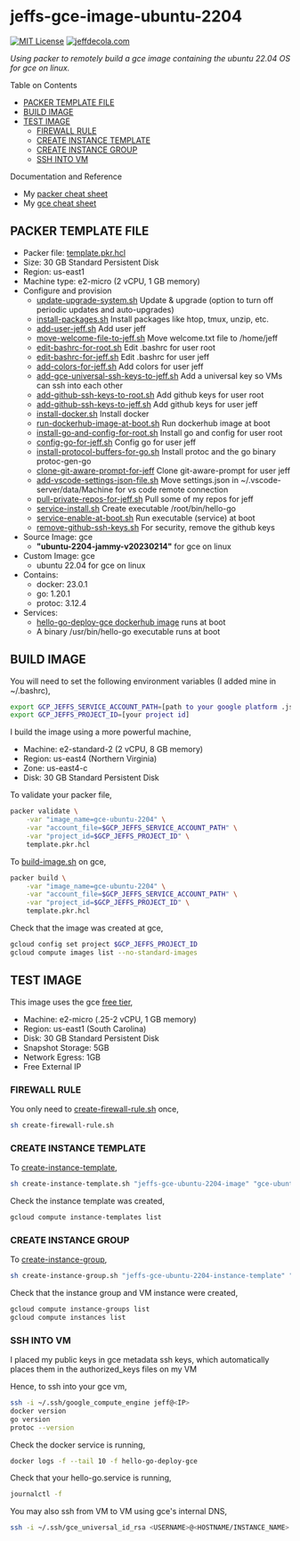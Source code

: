 # jeffs-gce-image-ubuntu-2204

[![MIT License](http://img.shields.io/:license-mit-blue.svg)](http://jeffdecola.mit-license.org)
[![jeffdecola.com](https://img.shields.io/badge/website-jeffdecola.com-blue)](https://jeffdecola.com)

_Using packer to remotely build a gce image
containing the ubuntu 22.04 OS
for gce on linux._

Table on Contents

* [PACKER TEMPLATE FILE](https://github.com/JeffDeCola/my-packer-image-builds/tree/master/google-compute-engine-images/jeffs-gce-image-ubuntu-2204#packer-template-file)
* [BUILD IMAGE](https://github.com/JeffDeCola/my-packer-image-builds/tree/master/google-compute-engine-images/jeffs-gce-image-ubuntu-2204#build-image)
* [TEST IMAGE](https://github.com/JeffDeCola/my-packer-image-builds/tree/master/google-compute-engine-images/jeffs-gce-image-ubuntu-2204#test-image)
  * [FIREWALL RULE](https://github.com/JeffDeCola/my-packer-image-builds/tree/master/google-compute-engine-images/jeffs-gce-image-ubuntu-2204#firewall-rule)
  * [CREATE INSTANCE TEMPLATE](https://github.com/JeffDeCola/my-packer-image-builds/tree/master/google-compute-engine-images/jeffs-gce-image-ubuntu-2204#create-instance-template)
  * [CREATE INSTANCE GROUP](https://github.com/JeffDeCola/my-packer-image-builds/tree/master/google-compute-engine-images/jeffs-gce-image-ubuntu-2204#create-instance-group)
  * [SSH INTO VM](https://github.com/JeffDeCola/my-packer-image-builds/tree/master/google-compute-engine-images/jeffs-gce-image-ubuntu-2204#ssh-into-vm)

Documentation and Reference

* My
  [packer cheat sheet](https://github.com/JeffDeCola/my-cheat-sheets/tree/master/software/operations/orchestration/builds-deployment-containers/packer-cheat-sheet)
* My
  [gce cheat sheet](https://github.com/JeffDeCola/my-cheat-sheets/tree/master/software/service-architectures/infrastructure-as-a-service/google-compute-engine-cheat-sheet)

## PACKER TEMPLATE FILE

* Packer file:
  [template.pkr.hcl](https://github.com/JeffDeCola/my-packer-image-builds/tree/master/google-compute-engine-images/jeffs-gce-image-ubuntu-2204/template.pkr.hcl)
* Size: 30 GB Standard Persistent Disk
* Region: us-east1
* Machine type: e2-micro (2 vCPU, 1 GB memory)
* Configure and provision
  * [update-upgrade-system.sh](https://github.com/JeffDeCola/my-packer-image-builds/blob/master/google-compute-engine-images/jeffs-gce-image-ubuntu-2204/install-scripts/update-upgrade-system.sh)
    Update & upgrade (option to turn off periodic updates and auto-upgrades)
  * [install-packages.sh](https://github.com/JeffDeCola/my-packer-image-builds/blob/master/google-compute-engine-images/jeffs-gce-image-ubuntu-2204/install-scripts/install-packages.sh)
    Install packages like htop, tmux, unzip, etc.
  * [add-user-jeff.sh](https://github.com/JeffDeCola/my-packer-image-builds/blob/master/google-compute-engine-images/jeffs-gce-image-ubuntu-2204/install-scripts/add-user-jeff.sh)
    Add user jeff
  * [move-welcome-file-to-jeff.sh](https://github.com/JeffDeCola/my-packer-image-builds/blob/master/google-compute-engine-images/jeffs-gce-image-ubuntu-2204/install-scripts/move-welcome-file-to-jeff.sh)
    Move welcome.txt file to /home/jeff
  * [edit-bashrc-for-root.sh](https://github.com/JeffDeCola/my-packer-image-builds/blob/master/google-compute-engine-images/jeffs-gce-image-ubuntu-2204/install-scripts/edit-bashrc-for-root.sh)
    Edit .bashrc for user root
  * [edit-bashrc-for-jeff.sh](https://github.com/JeffDeCola/my-packer-image-builds/blob/master/google-compute-engine-images/jeffs-gce-image-ubuntu-2204/install-scripts/edit-bashrc-for-jeff.sh)
    Edit .bashrc for user jeff
  * [add-colors-for-jeff.sh](https://github.com/JeffDeCola/my-packer-image-builds/blob/master/google-compute-engine-images/jeffs-gce-image-ubuntu-2204/install-scripts/add-colors-for-jeff.sh)
    Add colors for user jeff
  * [add-gce-universal-ssh-keys-to-jeff.sh](https://github.com/JeffDeCola/my-packer-image-builds/blob/master/google-compute-engine-images/jeffs-gce-image-ubuntu-2204/install-scripts/add-gce-universal-ssh-keys-to-jeff.sh)
    Add a universal key so VMs can ssh into each other
  * [add-github-ssh-keys-to-root.sh](https://github.com/JeffDeCola/my-packer-image-builds/blob/master/google-compute-engine-images/jeffs-gce-image-ubuntu-2204/install-scripts/add-github-ssh-keys-to-root.sh)
    Add github keys for user root
  * [add-github-ssh-keys-to-jeff.sh](https://github.com/JeffDeCola/my-packer-image-builds/blob/master/google-compute-engine-images/jeffs-gce-image-ubuntu-2204/install-scripts/add-github-ssh-keys-to-jeff.sh)
    Add github keys for user jeff
  * [install-docker.sh](https://github.com/JeffDeCola/my-packer-image-builds/blob/master/google-compute-engine-images/jeffs-gce-image-ubuntu-2204/install-scripts/install-docker.sh)
    Install docker
  * [run-dockerhub-image-at-boot.sh](https://github.com/JeffDeCola/my-packer-image-builds/blob/master/google-compute-engine-images/jeffs-gce-image-ubuntu-2204/install-scripts/run-dockerhub-image-at-boot.sh)
    Run dockerhub image at boot
  * [install-go-and-config-for-root.sh](https://github.com/JeffDeCola/my-packer-image-builds/blob/master/google-compute-engine-images/jeffs-gce-image-ubuntu-2204/install-scripts/install-go-and-config-for-root.sh)
    Install go and config for user root
  * [config-go-for-jeff.sh](https://github.com/JeffDeCola/my-packer-image-builds/blob/master/google-compute-engine-images/jeffs-gce-image-ubuntu-2204/install-scripts/config-go-for-jeff.sh)
    Config go for user jeff
  * [install-protocol-buffers-for-go.sh](https://github.com/JeffDeCola/my-packer-image-builds/blob/master/google-compute-engine-images/jeffs-gce-image-ubuntu-2204/install-scripts/install-protocol-buffers-for-go.sh)
    Install protoc and the go binary protoc-gen-go
  * [clone-git-aware-prompt-for-jeff](https://github.com/JeffDeCola/my-packer-image-builds/blob/master/google-compute-engine-images/jeffs-gce-image-ubuntu-2204/install-scripts/clone-git-aware-prompt-for-jeff.sh)
    Clone git-aware-prompt for user jeff
  * [add-vscode-settings-json-file.sh](https://github.com/JeffDeCola/my-packer-image-builds/blob/master/google-compute-engine-images/jeffs-gce-image-ubuntu-2204/install-scripts/add-vscode-settings-json-file.sh)
    Move settings.json in ~/.vscode-server/data/Machine for vs code remote connection
  * [pull-private-repos-for-jeff.sh](https://github.com/JeffDeCola/my-packer-image-builds/blob/master/google-compute-engine-images/jeffs-gce-image-ubuntu-2204/install-scripts/pull-private-repos-for-jeff.sh)
    Pull some of my repos for jeff
  * [service-install.sh](https://github.com/JeffDeCola/my-packer-image-builds/blob/master/google-compute-engine-images/jeffs-gce-image-ubuntu-2204/install-scripts/service-install.sh)
    Create executable /root/bin/hello-go
  * [service-enable-at-boot.sh](https://github.com/JeffDeCola/my-packer-image-builds/blob/master/google-compute-engine-images/jeffs-gce-image-ubuntu-2204/install-scripts/service-enable-at-boot.sh)
    Run executable (service) at boot
  * [remove-github-ssh-keys.sh](https://github.com/JeffDeCola/my-packer-image-builds/blob/master/google-compute-engine-images/jeffs-gce-image-ubuntu-2204/install-scripts/remove-github-ssh-keys.sh)
    For security, remove the github keys
* Source Image: gce
  * **"ubuntu-2204-jammy-v20230214"** for gce on linux
* Custom Image: gce
  * ubuntu 22.04 for gce on linux
* Contains:
  * docker: 23.0.1
  * go: 1.20.1
  * protoc: 3.12.4
* Services:  
  * [hello-go-deploy-gce dockerhub image](https://hub.docker.com/r/jeffdecola/hello-go-deploy-gce)
    runs at boot
  * A binary /usr/bin/hello-go executable runs at boot

## BUILD IMAGE

You will need to set the following environment variables (I added mine in ~/.bashrc),

```bash
export GCP_JEFFS_SERVICE_ACCOUNT_PATH=[path to your google platform .json file]
export GCP_JEFFS_PROJECT_ID=[your project id]
```

I build the image using a more powerful machine,

* Machine: e2-standard-2 (2 vCPU, 8 GB memory)
* Region: us-east4 (Northern Virginia)
* Zone: us-east4-c
* Disk: 30 GB Standard Persistent Disk

To validate your packer file,

```bash
packer validate \
    -var "image_name=gce-ubuntu-2204" \
    -var "account_file=$GCP_JEFFS_SERVICE_ACCOUNT_PATH" \
    -var "project_id=$GCP_JEFFS_PROJECT_ID" \
    template.pkr.hcl
```

To
[build-image.sh](https://github.com/JeffDeCola/my-packer-image-builds/tree/master/google-compute-engine-images/jeffs-gce-image-ubuntu-2204/build-image.sh)
on gce,

```bash
packer build \
    -var "image_name=gce-ubuntu-2204" \
    -var "account_file=$GCP_JEFFS_SERVICE_ACCOUNT_PATH" \
    -var "project_id=$GCP_JEFFS_PROJECT_ID" \
    template.pkr.hcl
```

Check that the image was created at gce,

```bash
gcloud config set project $GCP_JEFFS_PROJECT_ID
gcloud compute images list --no-standard-images
```

## TEST IMAGE

This image uses the gce
[free tier](https://cloud.google.com/free/docs/gcp-free-tier/?hl=en_US#compute),

* Machine: e2-micro (.25-2 vCPU, 1 GB memory)
* Region: us-east1 (South Carolina)
* Disk: 30 GB Standard Persistent Disk
* Snapshot Storage: 5GB
* Network Egress: 1GB
* Free External IP

### FIREWALL RULE

You only need to
[create-firewall-rule.sh](https://github.com/JeffDeCola/my-packer-image-builds/blob/master/google-compute-engine-images/jeffs-gce-image-ubuntu-2204/create-firewall-rule.sh)
once,

```bash
sh create-firewall-rule.sh
```

### CREATE INSTANCE TEMPLATE

To
[create-instance-template](https://github.com/JeffDeCola/my-packer-image-builds/blob/master/google-compute-engine-images/jeffs-gce-image-ubuntu-2204/create-instance-template.sh),

```bash
sh create-instance-template.sh "jeffs-gce-ubuntu-2204-image" "gce-ubuntu-2204"
```

Check the instance template was created,

```bash
gcloud compute instance-templates list
```

### CREATE INSTANCE GROUP

To
[create-instance-group](https://github.com/JeffDeCola/my-packer-image-builds/blob/master/google-compute-engine-images/jeffs-gce-image-ubuntu-2204/create-instance-group.sh),

```bash
sh create-instance-group.sh "jeffs-gce-ubuntu-2204-instance-template" "gce-ubuntu-2204"
```

Check that the instance group and VM instance were created,

```bash
gcloud compute instance-groups list
gcloud compute instances list
```

### SSH INTO VM

I placed my public keys in gce metadata ssh keys, which automatically
places them in the authorized_keys files on my VM

Hence, to ssh into your gce vm,

```bash
ssh -i ~/.ssh/google_compute_engine jeff@<IP>
docker version
go version
protoc --version
```

Check the docker service is running,

```bash
docker logs -f --tail 10 -f hello-go-deploy-gce
```

Check that your hello-go.service is running,

```bash
journalctl -f
```

You may also ssh from VM to VM using gce's internal DNS,

```bash
ssh -i ~/.ssh/gce_universal_id_rsa <USERNAME>@<HOSTNAME/INSTANCE_NAME>.us-east1-a.c.<PROJECT>.internal
```
